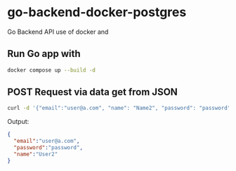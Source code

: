 # go-backend-docker-postgres
Go Backend API use of docker and 

## Run Go app with 
```bash
docker compose up --build -d
```

## POST Request via data get from JSON 
```bash
curl -d '{"email":"user@a.com", "name": "Name2", "password": "password"}' -H "Content-Type: application/json" -X POST http://127.0.0.1:8000/api/users
```

Output:
```json
{
  "email":"user@a.com",
  "password":"password",
  "name":"User2"
}
```

